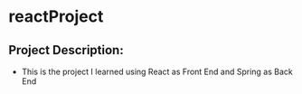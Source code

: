 # reactProject

## Project Description:
- This is the project I learned using React as Front End and Spring as Back End